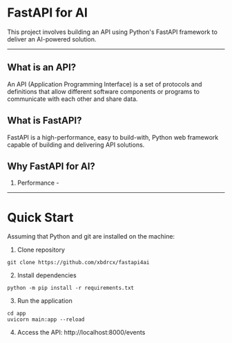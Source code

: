 # FastAPI for AI

This project involves building an API using Python's FastAPI framework to deliver an AI-powered solution.

---

## What is an API?

An API (Application Programming Interface) is a set of protocols and definitions that allow different software components or programs to communicate with each other and share data.

## What is FastAPI? 

FastAPI is a high-performance, easy to build-with, Python web framework capable of building and delivering API solutions.

## Why FastAPI for AI?

1. Performance - 

---

# Quick Start

Assuming that Python and git are installed on the machine:

1. Clone repository
```
git clone https://github.com/xbdrcx/fastapi4ai
```

2. Install dependencies
```
python -m pip install -r requirements.txt
```

3. Run the application
```
cd app
uvicorn main:app --reload
```

4. Access the API: http://localhost:8000/events


